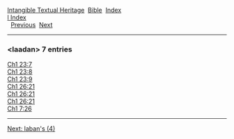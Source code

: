 [Intangible Textual Heritage](../../index)  [Bible](../index) 
[Index](index)   
[l Index](_l_)  
  [Previous](c06552)  [Next](c06554) 

------------------------------------------------------------------------

### &lt;laadan&gt; 7 entries

[Ch1 23:7](../kjv/ch1023.htm#007)  
[Ch1 23:8](../kjv/ch1023.htm#008)  
[Ch1 23:9](../kjv/ch1023.htm#009)  
[Ch1 26:21](../kjv/ch1026.htm#021)  
[Ch1 26:21](../kjv/ch1026.htm#021)  
[Ch1 26:21](../kjv/ch1026.htm#021)  
[Ch1 7:26](../kjv/ch1007.htm#026)  

------------------------------------------------------------------------

[Next: laban's (4)](c06554)
